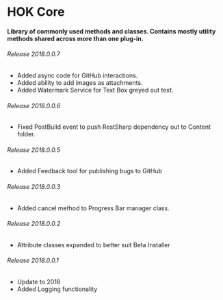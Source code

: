 # HOK Core 

#### Library of commonly used methods and classes. Contains mostly utility methods shared across more than one plug-in. 

###### Release 2018.0.0.7

* Added async code for GitHub interactions. 
* Added ability to add images as attachments.
* Added Watermark Service for Text Box greyed out text.

###### Release 2018.0.0.6

* Fixed PostBuild event to push RestSharp dependency out to Content folder. 

###### Release 2018.0.0.5

* Added Feedback tool for publishing bugs to GitHub

###### Release 2018.0.0.3

* Added cancel method to Progress Bar manager class.

###### Release 2018.0.0.2

* Attribute classes expanded to better suit Beta Installer

###### Release 2018.0.0.1

* Update to 2018
* Added Logging functionality
